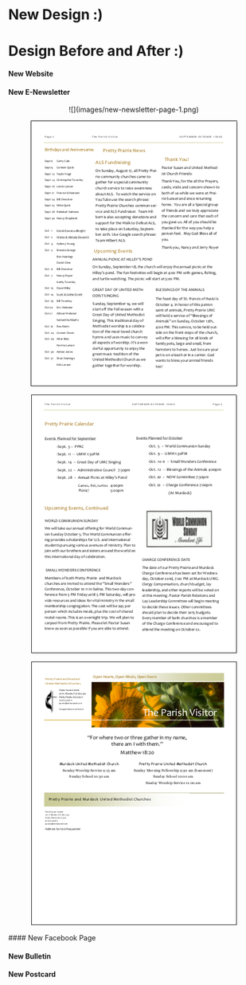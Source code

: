 # New Design :) 

# Design Before and After :)

#### New Website

#### New E-Newsletter
<center>
![](images/new-newsletter-page-1.png)

![](images/new-newsletter-page-2.png)

![](images/new-newsletter-page-3.png)

![](images/new-newsletter-page-4.png)
</center>
#### New Facebook Page

#### New Bulletin

#### New Postcard